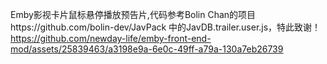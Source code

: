 Emby影视卡片鼠标悬停播放预告片,代码参考Bolin Chan的项目https://github.com/bolin-dev/JavPack 中的JavDB.trailer.user.js，特此致谢！
https://github.com/newday-life/emby-front-end-mod/assets/25839463/a3198e9a-6e0c-49ff-a79a-130a7eb26739
